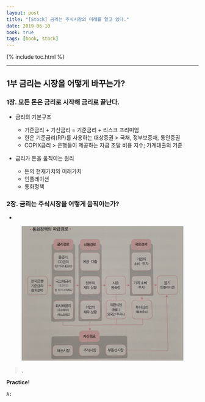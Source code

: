 ```yaml
---
layout: post
title: "[Stock] 금리는 주식시장의 미래를 알고 있다."
date: 2019-06-10
book: true
tags: [book, stock]
---
```


{% include toc.html %}
***

## 1부 금리는 시장을 어떻게 바꾸는가?

### 1장. 모든 돈은 금리로 시작해 금리로 끝난다.
- 금리의 기본구조
    - 기준금리 + 가산금리 = 기준금리 + 리스크 프리미엄
    - 한은 기준금리(RP)를 사용하는 대상증권 > 국채, 정부보증채, 통안증권
    - COPIX금리 > 은행들이 제공하는 자금 조달 비용 지수; 가계대출의 기준

- 금리가 돈을 움직이는 원리
    - 돈의 현재가치와 미래가치
    - 인플레이션
    - 통화정책

### 2장. 금리는 주식시장을 어떻게 움직이는가?
-
<figure class="half">
    <img src="/images/readings-interest_knows_future/2-1.jpeg">
</figure> 




> .<br>

**Practice!**

    A: 